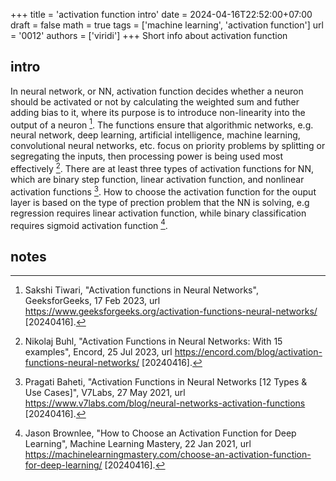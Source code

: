 +++
title = 'activation function intro'
date = 2024-04-16T22:52:00+07:00
draft = false
math = true
tags = ['machine learning', 'activation function']
url = '0012'
authors = ['viridi']
+++
Short info about activation function <!--more-->


## intro
In neural network, or NN, activation function decides whether a neuron should be activated or not by calculating the weighted sum and futher adding bias to it, where its purpose is to introduce non-linearity into the output of a neuron [^tiwari_2023]. The functions ensure that algorithmic networks, e.g. neural network, deep learning, artificial intelligence, machine learning, convolutional neural networks, etc. focus on priority problems by splitting or segregating the inputs, then processing power is being used most effectively [^buhl_2023]. There are at least three types of activation functions for NN, which are binary step function, linear activation function, and nonlinear activation functions [^baheti_2021]. How to choose the activation function for the ouput layer is based on the type of prection problem that the NN is solving, e.g regression requires linear activation function, while binary classification requires sigmoid activation function [^brownlee_2021].


## notes
[^baheti_2021]: Pragati Baheti, "Activation Functions in Neural Networks [12 Types & Use Cases]", V7Labs, 27 May 2021, url https://www.v7labs.com/blog/neural-networks-activation-functions [20240416].
[^brownlee_2021]: Jason Brownlee, "How to Choose an Activation Function for Deep Learning", Machine Learning Mastery, 22 Jan 2021, url https://machinelearningmastery.com/choose-an-activation-function-for-deep-learning/ [20240416].
[^buhl_2023]: Nikolaj Buhl, "Activation Functions in Neural Networks: With 15 examples", Encord, 25 Jul 2023, url https://encord.com/blog/activation-functions-neural-networks/ [20240416].
[^tiwari_2023]: Sakshi Tiwari, "Activation functions in Neural Networks", GeeksforGeeks, 17 Feb 2023, url https://www.geeksforgeeks.org/activation-functions-neural-networks/ [20240416].
